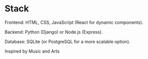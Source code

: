 # Stack
Frontend: HTML, CSS, JavaScript (React for dynamic components).

Backend: Python (Django) or Node.js (Express).

Database: SQLite (or PostgreSQL for a more scalable option).

Inspired by Music and Arts

